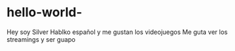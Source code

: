 # hello-world-
Hey soy Silver 
Hablko español y me gustan los videojuegos 
Me guta ver los streamings y ser guapo 
